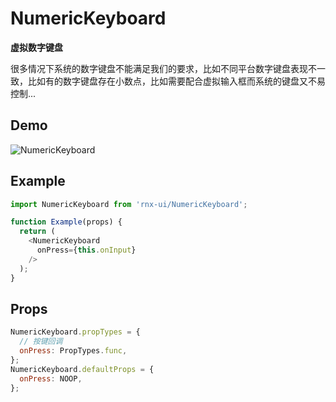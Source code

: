 # NumericKeyboard

**虚拟数字键盘**

很多情况下系统的数字键盘不能满足我们的要求，比如不同平台数字键盘表现不一致，比如有的数字键盘存在小数点，比如需要配合虚拟输入框而系统的键盘又不易控制...

## Demo

![NumericKeyboard](http://wx2.sinaimg.cn/mw690/4c8b519dly1fbztgpbw6gg20ho0wgx6p.gif)

## Example

```js
import NumericKeyboard from 'rnx-ui/NumericKeyboard';

function Example(props) {
  return (
    <NumericKeyboard
      onPress={this.onInput}
    />
  );
}
```

## Props

```js
NumericKeyboard.propTypes = {
  // 按键回调
  onPress: PropTypes.func,
};
NumericKeyboard.defaultProps = {
  onPress: NOOP,
};
```
